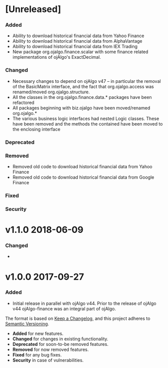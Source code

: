 # [Unreleased]

### Added

* Ability to download historical financial data from Yahoo Finance
* Ability to download historical financial data from AlphaVantage
* Ability to download historical financial data from IEX Trading
* New package org.ojalgo.finance.scalar with some finance related implementations of ojAlgo's ExactDecimal.

### Changed

* Necessary changes to depend on ojAlgo v47 – in particular the removal of the BasicMatrix interface, and the fact that org.ojalgo.access was renamed/moved org.ojalgo.structure.
* All the classes in the org.ojalgo.finance.data.* packages have been refactored
* All packages beginning with biz.ojalgo have been moved/renamed org.ojalgo.*
* The various business logic interfaces had nested Logic classes. These have been removed and the methods the contained have been moved to the enclosing interface

### Deprecated
### Removed

* Removed old code to download historical financial data from Yahoo Finance
* Removed old code to download historical financial data from Google Finance

### Fixed
### Security

# v1.1.0 2018-06-09

### Changed

* 

# v1.0.0 2017-09-27

### Added

* Initial release in parallel with ojAlgo v44. Prior to the release of ojAlgo v44 ojAlgo-finance was an integral part of ojAlgo.

The format is based on [Keep a Changelog](https://keepachangelog.com/en/1.0.0/),
and this project adheres to [Semantic Versioning](https://semver.org/spec/v2.0.0.html).

* **Added** for new features.
* **Changed** for changes in existing functionality.
* **Deprecated** for soon-to-be removed features.
* **Removed** for now removed features.
* **Fixed** for any bug fixes.
* **Security** in case of vulnerabilities.
